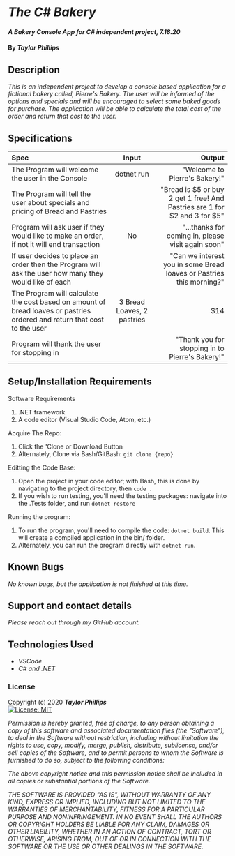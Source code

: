 # _The C# Bakery_

#### _A Bakery Console App for C# independent project, 7.18.20_

#### By _**Taylor Phillips**_

## Description

_This is an independent project to develop a console based application for a fictional bakery called, Pierre's Bakery.  The user will be informed of the options and specials and will be encouraged to select some baked goods for purchase.  The application will be able to calculate the total cost of the order and return that cost to the user._

## Specifications

| Spec | Input | Output |
| :--- | :---: | ---: |
| The Program will welcome the user in the Console  | dotnet run  | "Welcome to Pierre's Bakery!"  |
| The Program will tell the user about specials and pricing of Bread and Pastries |   |  "Bread is $5 or buy 2 get 1 free! And Pastries are 1 for $2 and 3 for $5" |
| Program will ask user if they would like to make an order, if not it will end transaction   |  No   |  "...thanks for coming in, please visit again soon"    | 
| If user decides to place an order then the Program will ask the user how many they would like of each  |   | "Can we interest you in some Bread loaves or Pastries this morning?"  |
| The Program will calculate the cost based on amount of bread loaves or pastries ordered and return that cost to the user |  3 Bread Loaves, 2 pastries  | $14  |
| Program will thank the user for stopping in   |   |  "Thank you for stopping in to Pierre's Bakery!"  |   

## Setup/Installation Requirements

Software Requirements
1. .NET framework
2. A code editor (Visual Studio Code, Atom, etc.)

Acquire The Repo:
1. Click the 'Clone or Download Button
2. Alternately, Clone via Bash/GitBash: `git clone {repo}`

Editting the Code Base:
1. Open the project in your code editor; with Bash, this is done by navigating to the project directory, then `code .`
2. If you wish to run testing, you'll need the testing packages: navigate into the .Tests folder, and run `dotnet restore`

Running the program:
1. To run the program, you'll need to compile the code: `dotnet build`. This will create a compiled application in the bin/ folder.
2. Alternately, you can run the program directly with `dotnet run`.

## Known Bugs

_No known bugs, but the application is not finished at this time._

## Support and contact details

_Please reach out through my GitHub account._

## Technologies Used

* _VSCode_
* _C# and .NET_

### License

Copyright (c) 2020 **_Taylor Phillips_**   
[![License: MIT](https://img.shields.io/badge/License-MIT-yellow.svg)](https://opensource.org/licenses/MIT)

*Permission is hereby granted, free of charge, to any person obtaining a copy
of this software and associated documentation files (the "Software"), to deal
in the Software without restriction, including without limitation the rights
to use, copy, modify, merge, publish, distribute, sublicense, and/or sell
copies of the Software, and to permit persons to whom the Software is
furnished to do so, subject to the following conditions:*

*The above copyright notice and this permission notice shall be included in all
copies or substantial portions of the Software.*

*THE SOFTWARE IS PROVIDED "AS IS", WITHOUT WARRANTY OF ANY KIND, EXPRESS OR
IMPLIED, INCLUDING BUT NOT LIMITED TO THE WARRANTIES OF MERCHANTABILITY,
FITNESS FOR A PARTICULAR PURPOSE AND NONINFRINGEMENT. IN NO EVENT SHALL THE
AUTHORS OR COPYRIGHT HOLDERS BE LIABLE FOR ANY CLAIM, DAMAGES OR OTHER
LIABILITY, WHETHER IN AN ACTION OF CONTRACT, TORT OR OTHERWISE, ARISING FROM,
OUT OF OR IN CONNECTION WITH THE SOFTWARE OR THE USE OR OTHER DEALINGS IN THE
SOFTWARE.*